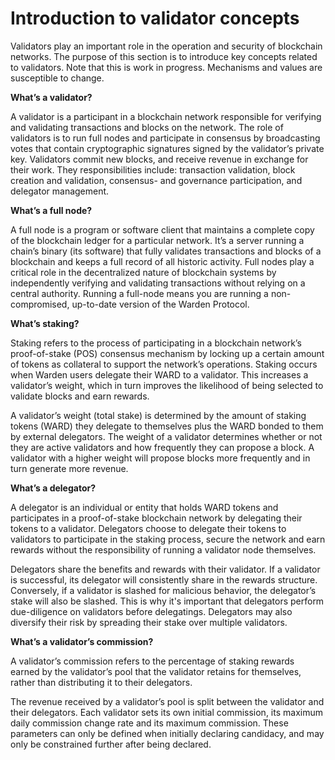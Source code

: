 ﻿# Introduction to validator concepts

  

Validators play an important role in the operation and security of blockchain networks. The purpose of this section is to introduce key concepts related to validators. Note that this is work in progress. Mechanisms and values are susceptible to change.

  

**What’s a validator?**

A validator is a participant in a blockchain network responsible for verifying and validating transactions and blocks on the network. The role of validators is to run full nodes and participate in consensus by broadcasting votes that contain cryptographic signatures signed by the validator’s private key. Validators commit new blocks, and receive revenue in exchange for their work. They responsibilities include: transaction validation, block creation and validation, consensus- and governance participation, and delegator management.

  

**What’s a full node?**

A full node is a program or software client that maintains a complete copy of the blockchain ledger for a particular network. It’s a server running a chain’s binary (its software) that fully validates transactions and blocks of a blockchain and keeps a full record of all historic activity. Full nodes play a critical role in the decentralized nature of blockchain systems by independently verifying and validating transactions without relying on a central authority. Running a full-node means you are running a non-compromised, up-to-date version of the Warden Protocol.

  

**What’s staking?**

Staking refers to the process of participating in a blockchain network’s proof-of-stake (POS) consensus mechanism by locking up a certain amount of tokens as collateral to support the network’s operations. Staking occurs when Warden users delegate their WARD to a validator. This increases a validator’s weight, which in turn improves the likelihood of being selected to validate blocks and earn rewards.  
  

A validator’s weight (total stake) is determined by the amount of staking tokens (WARD) they delegate to themselves plus the WARD bonded to them by external delegators. The weight of a validator determines whether or not they are active validators and how frequently they can propose a block. A validator with a higher weight will propose blocks more frequently and in turn generate more revenue.

  

**What’s a delegator?**

A delegator is an individual or entity that holds WARD tokens and participates in a proof-of-stake blockchain network by delegating their tokens to a validator. Delegators choose to delegate their tokens to validators to participate in the staking process, secure the network and earn rewards without the responsibility of running a validator node themselves.

  

Delegators share the benefits and rewards with their validator. If a validator is successful, its delegator will consistently share in the rewards structure. Conversely, if a validator is slashed for malicious behavior, the delegator’s stake will also be slashed. This is why it's important that delegators perform due-diligence on validators before delegatings. Delegators may also diversify their risk by spreading their stake over multiple validators.

  

**What’s a validator’s commission?**

A validator’s commission refers to the percentage of staking rewards earned by the validator’s pool that the validator retains for themselves, rather than distributing it to their delegators.

  

The revenue received by a validator’s pool is split between the validator and their delegators. Each validator sets its own initial commission, its maximum daily commission change rate and its maximum commission. These parameters can only be defined when initially declaring candidacy, and may only be constrained further after being declared.
